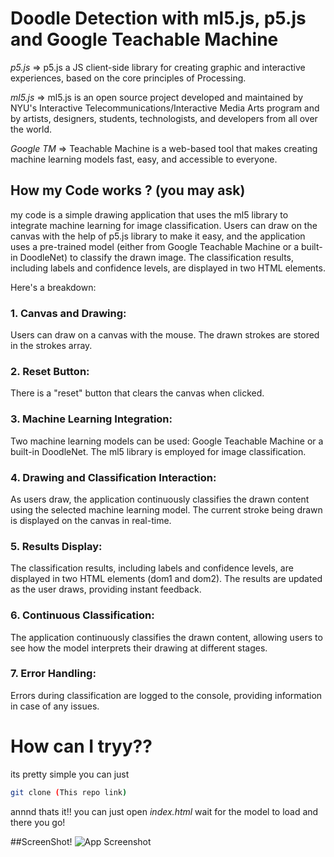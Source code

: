# Doodle Detection with ml5.js, p5.js and Google Teachable Machine

*p5.js* => p5.js a JS client-side library for creating graphic and interactive experiences, based on the core principles of Processing.

*ml5.js* => ml5.js is an open source project developed and maintained by NYU's Interactive Telecommunications/Interactive Media Arts program and by artists, designers, students, technologists, and developers from all over the world.

*Google TM* => Teachable Machine is a web-based tool that makes creating machine learning models fast, easy, and accessible to everyone.

## How my Code works ? (you may ask)
my code is a simple drawing application that uses the ml5 library to integrate machine learning for image classification. Users can draw on the canvas with the help of p5.js library to make it easy, and the application uses a pre-trained model (either from Google Teachable Machine or a built-in DoodleNet) to classify the drawn image. The classification results, including labels and confidence levels, are displayed in two HTML elements.

Here's a breakdown:

### 1. Canvas and Drawing:

Users can draw on a canvas with the mouse.
The drawn strokes are stored in the strokes array.

### 2. Reset Button:

There is a "reset" button that clears the canvas when clicked.

### 3. Machine Learning Integration:

Two machine learning models can be used: Google Teachable Machine or a built-in DoodleNet.
The ml5 library is employed for image classification.

### 4. Drawing and Classification Interaction:

As users draw, the application continuously classifies the drawn content using the selected machine learning model.
The current stroke being drawn is displayed on the canvas in real-time.

### 5. Results Display:

The classification results, including labels and confidence levels, are displayed in two HTML elements (dom1 and dom2).
The results are updated as the user draws, providing instant feedback.

### 6. Continuous Classification:

The application continuously classifies the drawn content, allowing users to see how the model interprets their drawing at different stages.

### 7. Error Handling:

Errors during classification are logged to the console, providing information in case of any issues.


# How can I tryy??
its pretty simple you can just 

```bash
git clone (This repo link)
```

annnd thats it!!
you can just open *index.html* wait for the model to load and there you go!

##ScreenShot!
![App Screenshot](https://firebasestorage.googleapis.com/v0/b/readbaas.appspot.com/o/Screenshot%202024-03-07%20164649.png?alt=media&token=7e7b21a0-7ac6-4503-8977-98aaaf379a16 "Optional Title")
